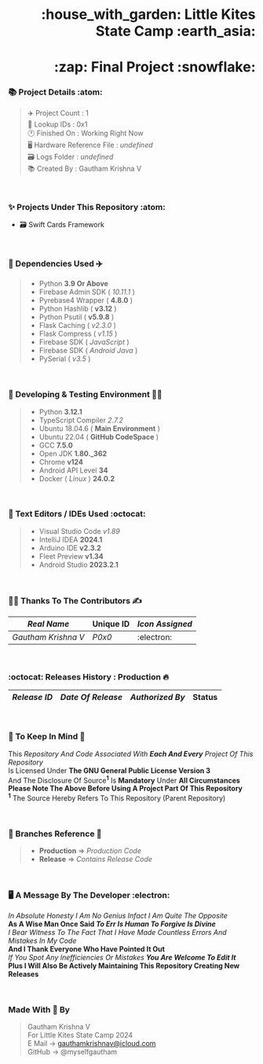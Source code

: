 <h1 align="right">:house_with_garden: Little Kites State Camp :earth_asia:
<h1 align="right">:zap: Final Project :snowflake:

### :books: Project Details :atom:
> :airplane: Project Count : 1<br>
> :bookmark_tabs: Lookup IDs : 0x1<br>
> :clock1: Finished On : Working Right Now<br>
> :desktop_computer: Hardware Reference File : _undefined_<br>
> :card_file_box: Logs Folder : _undefined_ <br>
> :books: Created By : Gautham Krishna V

<br>

### :sparkles: Projects Under This Repository :atom:
* :card_file_box: Swift Cards Framework

<br>

### :bridge_at_night: Dependencies Used :airplane:

> * Python **3.9 Or Above** <br>
> * Firebase Admin SDK ( *10.11.1* ) <br>
> * Pyrebase4 Wrapper ( **4.8.0** ) <br>
> * Python Hashlib ( **v3.12** ) <br>
> * Python Psutil ( **v5.9.8** ) <br>
> * Flask Caching ( _v2.3.0_ ) <br>
> * Flask Compress ( _v1.15_ ) <br>
> * Firebase SDK ( _JavaScript_ ) <br>
> * Firebase SDK ( _Android Java_ ) <br>
> * PySerial ( _v3.5_ )

<br>

### :deciduous_tree: Developing & Testing Environment :man_technologist:

> * Python **3.12.1**
> * TypeScript Compiler _2.7.2_
> * Ubuntu 18.04.6 ( **Main Environment** )
> * Ubuntu 22.04 ( **GitHub CodeSpace** )
> * GCC **7.5.0**
> * Open JDK **1.80._362**
> * Chrome **v124**
> * Android API Level **34**
> * Docker ( _Linux_ ) **24.0.2**

<br>

### :scroll: Text Editors / IDEs Used :octocat:

> * Visual Studio Code _v1.89_
> * IntelliJ IDEA **2024.1**
> * Arduino IDE **v2.3.2**
> * Fleet Preview **v1.34**
> * Android Studio **2023.2.1**

<br>

### :man_technologist: Thanks To The Contributors :writing_hand:

| *Real Name* | **Unique ID**  | *Icon Assigned* |
| ----------- | -------------- | --------------- |
| *Gautham Krishna V* | *P0x0* | :electron: |

<br>

### :octocat: Releases History : Production :fire:
| *Release ID* | *Date Of Release* | *Authorized By* | **Status** |
| ----------- | --------------- | --------------- | ---------- |

<br>

### :scroll: To Keep In Mind :art:

This *Repository And Code Associated With **Each And Every** Project Of This Repository* <br>
Is Licensed Under **The GNU General Public License Version 3** <br>
And The Disclosure Of Source<sup>**1**</sup> Is **Mandatory** Under **All Circumstances** <br>
**Please Note The Above Before Using A Project Part Of This Repository** <br>
<sup>**1**</sup> The Source Hereby Refers To This Repository (Parent Repository)

<br>

### :deciduous_tree: Branches Reference :scroll:

> * **Production** => _Production Code_
> * **Release** => _Contains Release Code_

<br>

### :desktop_computer: A Message By The Developer :electron:

*In Absolute Honesty I Am No Genius Infact I Am Quite The Opposite* <br>
**As A Wise Man Once Said *To Err Is Human To Forgive Is Divine*** <br>
*I Bear Witness To The Fact That I Have Made Countless Errors And Mistakes In My Code* <br>
**And I Thank Everyone Who Have Pointed It Out** <br>
*If You Spot Any Inefficiencies Or Mistakes **You Are Welcome To Edit It*** <br>
**Plus I Will Also Be Actively Maintaining This Repository Creating New Releases**

<br>

### Made With :gift_heart: By

> Gautham Krishna V <br>
> For Little Kites State Camp 2024 <br>
> E Mail -> gauthamkrishnav@icloud.com <br>
> GitHub -> @myselfgautham <br>
